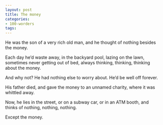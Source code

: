 ```yaml
---
layout: post
title: The money
categories:
- 100-worders
tags: 
---
```

He was the son of a very rich old man, and he thought of nothing besides the money.

Each day he’d waste away, in the backyard pool, lazing on the lawn, sometimes never getting out of bed, always thinking, thinking, thinking about the money.

And why not? He had nothing else to worry about. He’d be well off forever.

His father died, and gave the money to an unnamed charity, where it was whittled away. 

Now, he lies in the street, or on a subway car, or in an ATM booth, and thinks of nothing, nothing, nothing.

Except the money.
